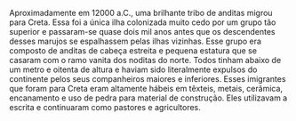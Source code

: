 ﻿Aproximadamente em 12000 a.C., uma brilhante tribo de anditas migrou para Creta. Essa foi a única ilha colonizada muito cedo por um grupo tão superior e passaram-se quase dois mil anos antes que os descendentes desses marujos se espalhassem pelas ilhas vizinhas. Esse grupo era composto de anditas de cabeça estreita e pequena estatura que se casaram com o ramo vanita dos noditas do norte. Todos tinham abaixo de um metro e oitenta de altura e haviam sido literalmente expulsos do continente pelos seus companheiros maiores e inferiores. Esses imigrantes que foram para Creta eram altamente hábeis em têxteis, metais, cerâmica, encanamento e uso de pedra para material de construção. Eles utilizavam a escrita e continuaram como pastores e agricultores.
